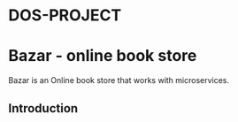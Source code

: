 # DOS-PROJECT
# Bazar - online book store
Bazar is an Online book store that works with microservices.
## Introduction 
